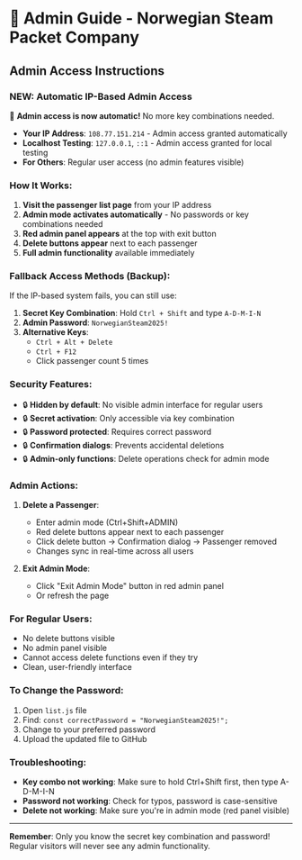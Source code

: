# 🔑 Admin Guide - Norwegian Steam Packet Company

## Admin Access Instructions

### NEW: Automatic IP-Based Admin Access

🎉 **Admin access is now automatic!** No more key combinations needed.

- **Your IP Address**: `108.77.151.214` - Admin access granted automatically
- **Localhost Testing**: `127.0.0.1`, `::1` - Admin access granted for local testing
- **For Others**: Regular user access (no admin features visible)

### How It Works:

1. **Visit the passenger list page** from your IP address
2. **Admin mode activates automatically** - No passwords or key combinations needed
3. **Red admin panel appears** at the top with exit button
4. **Delete buttons appear** next to each passenger
5. **Full admin functionality** available immediately

### Fallback Access Methods (Backup):

If the IP-based system fails, you can still use:

1. **Secret Key Combination**: Hold `Ctrl + Shift` and type `A-D-M-I-N`
2. **Admin Password**: `NorwegianSteam2025!`
3. **Alternative Keys**: 
   - `Ctrl + Alt + Delete`
   - `Ctrl + F12`
   - Click passenger count 5 times

### Security Features:

- 🔒 **Hidden by default**: No visible admin interface for regular users
- 🔒 **Secret activation**: Only accessible via key combination
- 🔒 **Password protected**: Requires correct password
- 🔒 **Confirmation dialogs**: Prevents accidental deletions
- 🔒 **Admin-only functions**: Delete operations check for admin mode

### Admin Actions:

1. **Delete a Passenger**:

   - Enter admin mode (Ctrl+Shift+ADMIN)
   - Red delete buttons appear next to each passenger
   - Click delete button → Confirmation dialog → Passenger removed
   - Changes sync in real-time across all users

2. **Exit Admin Mode**:
   - Click "Exit Admin Mode" button in red admin panel
   - Or refresh the page

### For Regular Users:

- No delete buttons visible
- No admin panel visible
- Cannot access delete functions even if they try
- Clean, user-friendly interface

### To Change the Password:

1. Open `list.js` file
2. Find: `const correctPassword = "NorwegianSteam2025!";`
3. Change to your preferred password
4. Upload the updated file to GitHub

### Troubleshooting:

- **Key combo not working**: Make sure to hold Ctrl+Shift first, then type A-D-M-I-N
- **Password not working**: Check for typos, password is case-sensitive
- **Delete not working**: Make sure you're in admin mode (red panel visible)

---

**Remember**: Only you know the secret key combination and password!
Regular visitors will never see any admin functionality.
